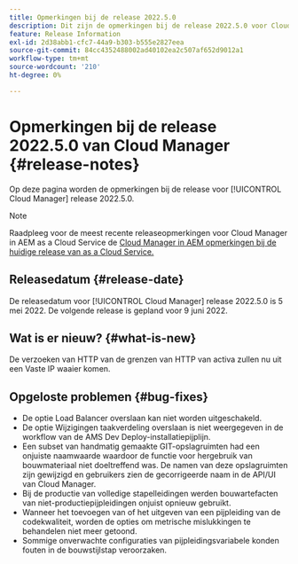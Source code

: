 ```yaml
---
title: Opmerkingen bij de release 2022.5.0
description: Dit zijn de opmerkingen bij de release 2022.5.0 voor Cloud Manager.
feature: Release Information
exl-id: 2d38abb1-cfc7-44a9-b303-b555e2827eea
source-git-commit: 84cc4352488002ad40102ea2c507af652d9012a1
workflow-type: tm+mt
source-wordcount: '210'
ht-degree: 0%

---
```



# Opmerkingen bij de release 2022.5.0 van Cloud Manager {#release-notes}

Op deze pagina worden de opmerkingen bij de release voor [!UICONTROL Cloud Manager] release 2022.5.0.

>[!NOTE]
>
>Raadpleeg voor de meest recente releaseopmerkingen voor Cloud Manager in AEM as a Cloud Service de [Cloud Manager in AEM opmerkingen bij de huidige release van as a Cloud Service.](https://experienceleague.adobe.com/docs/experience-manager-cloud-service/content/implementing/using-cloud-manager/release-notes-cloud-manager/release-notes-cm-current.html)

## Releasedatum {#release-date}

De releasedatum voor [!UICONTROL Cloud Manager] release 2022.5.0 is 5 mei 2022. De volgende release is gepland voor 9 juni 2022.

## Wat is er nieuw? {#what-is-new}

De verzoeken van HTTP van de grenzen van HTTP van activa zullen nu uit een Vaste IP waaier komen.

## Opgeloste problemen {#bug-fixes}

* De optie Load Balancer overslaan kan niet worden uitgeschakeld.
* De optie Wijzigingen taakverdeling overslaan is niet weergegeven in de workflow van de AMS Dev Deploy-installatiepijplijn.
* Een subset van handmatig gemaakte GIT-opslagruimten had een onjuiste naamwaarde waardoor de functie voor hergebruik van bouwmateriaal niet doeltreffend was. De namen van deze opslagruimten zijn gewijzigd en gebruikers zien de gecorrigeerde naam in de API/UI van Cloud Manager.
* Bij de productie van volledige stapelleidingen werden bouwartefacten van niet-productiepijpleidingen onjuist opnieuw gebruikt.
* Wanneer het toevoegen van of het uitgeven van een pijpleiding van de codekwaliteit, worden de opties om metrische mislukkingen te behandelen niet meer getoond.
* Sommige onverwachte configuraties van pijpleidingsvariabele konden fouten in de bouwstijlstap veroorzaken.
